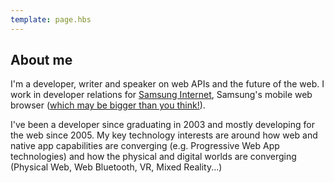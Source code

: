 ```yaml
---
template: page.hbs
---
```


## About me

I'm a developer, writer and speaker on web APIs and the future of the web. I work in developer relations for 
[Samsung Internet](https://samsunginter.net), Samsung's mobile web browser ([which may be bigger than 
you think!](https://medium.com/samsung-internet-dev/think-you-know-the-top-web-browsers-458a0a070175)).

I've been a developer since graduating in 2003 and mostly developing for the web since 2005. My key technology interests 
are around how web and native app capabilities are converging (e.g. Progressive Web App technologies) and how the 
physical and digital worlds are converging (Physical Web, Web Bluetooth, VR, Mixed Reality...)

